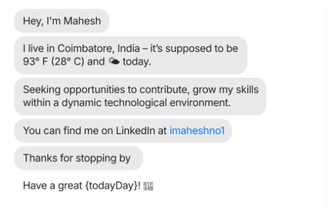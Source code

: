 [![](https://raw.githubusercontent.com/imaheshno1/imaheshno1/main/template.svg?token=AAABPWFQB3UQVH67GAPKNRLAXLBQG)](https://www.linkedin.com/in/imaheshno1/)
